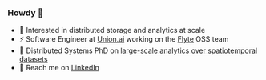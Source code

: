 ### Howdy 👋

- 🤔 Interested in distributed storage and analytics at scale
- ⚡ Software Engineer at [Union.ai](https://www.union.ai/) working on the [Flyte](https://flyte.org/) OSS team
- 🌱 Distributed Systems PhD on [large-scale analytics over spatiotemporal datasets](https://blackpine.io/publications/rammer-dissertation-v2.pdf)
- 💬 Reach me on [LinkedIn](https://www.linkedin.com/in/daniel-rammer-b1ab4249/)

<!--
**hamersaw/hamersaw** is a ✨ _special_ ✨ repository because its `README.md` (this file) appears on your GitHub profile.

Here are some ideas to get you started:

- 🔭 I’m currently working on ...
- 🌱 I’m currently learning ...
- 👯 I’m looking to collaborate on ...
- 🤔 I’m looking for help with ...
- 💬 Ask me about ...
- 📫 How to reach me: ...
- 😄 Pronouns: ...
- ⚡ Fun fact: ...
-->

